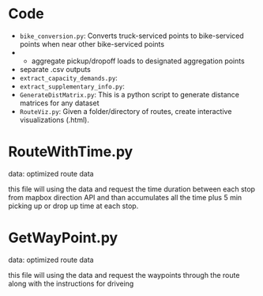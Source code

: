 # Code

* `bike_conversion.py`: Converts truck-serviced points to bike-serviced points when near other bike-serviced points
* * aggregate pickup/dropoff loads to designated aggregation points
*   separate .csv outputs
* `extract_capacity_demands.py`:
* `extract_supplementary_info.py`: 
* `GenerateDistMatrix.py`: This is a python script to generate distance matrices for any dataset
* `RouteViz.py`: Given a folder/directory of routes, create interactive visualizations (.html).

# RouteWithTime.py
  data: optimized route data
  
  this file will using the data and request the time duration between each stop from mapbox direction API and than accumulates all 
  the time plus 5 min picking up or drop up time at each stop.
  
  # GetWayPoint.py
  data: optimized route data
  
  this file will using the data and request the waypoints through the route along with the instructions for driveing

